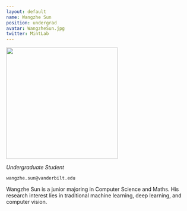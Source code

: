 ```yaml
---
layout: default
name: Wangzhe Sun
position: undergrad
avatar: WangzheSun.jpg
twitter: MintLab
---
```


<img width="300" src="{{site.baseurl}}/images/people/{{page.avatar}}" data-action="zoom">

_Undergraduate Student_<br>

<i class="fa fa-envelope-o"></i> `wangzhe.sun@vanderbilt.edu`

Wangzhe Sun is a junior majoring in Computer Science and Maths. His research interest lies in traditional machine learning, deep learning, and computer vision.
